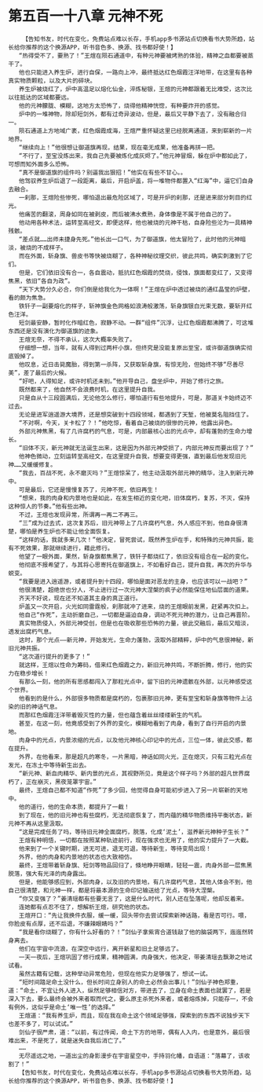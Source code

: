 # 第五百一十八章 元神不死
        【告知书友，时代在变化，免费站点难以长存，手机app多书源站点切换看书大势所趋，站长给你推荐的这个换源APP，听书音色多、换源、找书都好使！】
       “热得受不了，要熟了！”王煊在陨石通道中，有种元神要被烤熟的体验，精神之血都要被蒸干了。
       他也只能进入养生炉，进行自保，一路向上冲，最终抵达红色烟霞汪洋地带，在这里有各种真实物质颗粒，以及大片的碎块。
       养生炉被烧红了，炉中高温足以熔化仙金，淬炼秘银，王煊的元神都跟着无比难受，这次比以往抵达的区域都要远。
       他的元神朦胧、模糊，这地方太恐怖了，烧得他精神恍惚，有种要炸开的感觉。
       炉中的一堆神物，除却短剑外，都有过奇异波动，但是，最后又平静下去了，没有融合归一。
       陨石通道上方地域广袤，红色烟霞成海，王煊严重怀疑这里已经脱离通道，来到崭新的一片地界。
       “继续向上！”他很想让御道旗再现，结果，现在毫无成果，他准备再拼一把。
       “不行了，至宝没炼出来，我自己先要被炼化成灰烬了。”他元神冒烟，躲在炉中都如此了，可想而知外面多么恐怖。
       “真不是御道旗的组件吗？别逼我出狠招！”他实在有些不甘心。。
       他驾驭养生炉后退了一段距离，最后，开启炉盖，将一堆物件都置入“红海”中，逼它们自身去融合。
       一刹那，王煊险些惨死，哪怕退出最危险区域了，可是开炉的刹那，还是进来部分刺目的红光。
       他痛苦的翻滚，周身如同在被剥皮，而后被沸水煮熟，身体像是不属于他自己的了。
       他动用各种术法，运转至高经文，即便这样，他也被烧的元神干枯，自身险些沦为一具精神残骸。
       “差点就……出师未捷身先死。”他长出一口气，为了御道旗，他太冒险了，此时他的元神暗淡，被烧的不成样子。
       而在外面，斩身旗、兽皮书等快被烧糊了，各种神秘纹理交织，彼此共鸣，确实刺激到了它们。
       但是，它们依旧没有合一，各自震动，抵抗红色烟霞的焚烧，侵蚀，旗面都变红了，又变得焦黑，依旧“各自为政”。
       “天下大势分久必合，你们倒是给我化为一体啊！”王煊在炉中透过被烧的通红晶莹的炉壁，看的颇为焦急。
       铁钎子一副要熔化的样子，斩神旗金色网格如浪涛般激荡，斩身旗银白光束无数，要斩开红色汪洋。
       短剑最安静，暂时化作暗红色，寂静不动。一群“组件”沉浮，让红色烟霞都沸腾了，可这堆东西还是没有演化为御道旗的迹象。
       王煊无奈，不得不承认，这次大概率失败了。
       仔细想一想，当年，就有人得到过两杆小旗，但终究是没能复原出至宝，或许御道旗确实彻底毁掉了。
       他叹息，近日击毙魔胎，得到第一杀阵，又获取斩身旗，有惊无险，但始终不够“尽善尽美”，差了最后的火候。
       “好吧，人得知足，或许时机还未到。”他开导自己，盘坐炉中，开始了修行之旅。
       既然都来了，他自然不会浪费时机，在这里提升自我。
       只是自从十三段圆满后，无论他怎么修行，哪怕道行有些地提升，可是，那道关卡始终迈不过去。
       无论是进军逍遥游大境界，还是想突破到十四段领域，都遇到了天堑，他被莫名阻挡住了。
       “不对啊，今天，关卡松了？！”他吃惊，看着自己被烧的很惨的元神，他露出异色。
       外部元神焦黑，有了几许腐朽的气息，可是，内部最核心出的光点中，却有蓬勃的生命力增长。
       “旧体不灭，新元神就无法诞生出来，这是因为外部元神受损了，内部元神反而要出现了？”
       他神色微动，立刻运转至高经文，在这里提升自我，想要变得更强，直到最后他发现旧元神……又缓缓修复。
       “我去，百战不死，永不磨灭吗？”王煊惊呆了，他主动汲取外部元神的精华，注入到新元神中。
       可是最后，它还是慢慢复苏了，元神不死，依旧再生！
       “想来，我的肉身和内景地也是如此，在发生相近的变化吧，旧体腐朽，复苏，不灭，保持这种惊人的节奏。”他有些出神。
       不过，王煊也发现异常，所谓再一再二不再三。
       “三”成为过去式，这次复苏后，旧元神带上了几许腐朽气息，外人感应不到，他自身很清楚，哪怕是养生炉也不能让他全面恢复。
       “这样的话，我就多来几次！”他决定，冒死尝试，既然养生炉在手，和特殊的元神共振，能有不死效果，那就继续进行，藉此修行。
       他望了一眼外面，果然，斩身旗都焦黑了，铁钎子都烧红了，依旧没有组合在一起的变化。
       他彻底不报希望了，与其将心思寄托在御道旗上，不如看好自己，提升自我，再次的升华与蜕变。
       “我要是进入逍遥游，或者提升到十四段，哪怕是面对恶龙的主身，也应该可以一战吧？”
       他很清楚，超绝世也分人，不止进行过一次元神大涅槃的疯子必然能保住地仙层面的道果。
       齐天不好说，现在还不知道其主身的真正道行。
       炉盖又一次开启，火光如同雷霆般，刹那就冲了进来，烧的王煊眼前发黑，赶紧再次扣上。
       他自己“作死”，主动折磨自己，一切都是逼迫自身，调动不死元神的潜力，让自己再晋阶。
       真实物质侵入，外部元神受创，但是也在吸收那些恐怖的力量，彼此交融后，最后又暗淡，透发出腐朽气息。
       这时，那个光点——新元神，开始发光，生命力蓬勃，汲取外部精粹，炉中的气息很神秘，新旧元神共振。
       “这次道行提升的更多了！”
       就这样，王煊以性命为筹码，借来红色烟霞之力，新旧元神共鸣，不断折腾，修行，他的实力在稳步增长！
       有那么一刻，他的所有思感都闯入了那粒光点中，留下旧的元神遗骸在外部，以元神感受这个世界。
       他看到的是什么，外部很多物质都是腐朽的，包裹那旧元神，更有至宝和斩身旗等物件上沾染的旧的神话气息。
       而那红色烟霞汪洋带着毁灭性的力量，但也蕴含着丝丝缕缕新生的气机。
       甚至，在这一刻，他竟感受到了外界的变化，模糊地看到了肉身，看到了自行开启的内景地。
       肉身中的光点，内景浓缩的光点，以及他元神核心印记中的光点，三位一体，彼此交感，都在提升。
       外界，在他看来，那是超凡的寒冬，一片黑暗，神话如同火光，正在熄灭，只有三粒光点在发光，在冻土中等待新生出去。
       “新元神、新血肉精华、新内景的光点，其视野所见，竟是这个样子吗？外部的超凡世界腐朽了，正在崩灭，黑夜笼罩宇宙。”
       最终，王煊自己都不知道“作死”了多少回，他觉得自身可能初步进入了另一片崭新的天地中。
       他的道行，他的生命本质，都提升了一截！
       到了现在，他的旧元神也有些腐朽，无法彻底恢复了，而内蕴的精华物质维持平衡状态，新元神不再从这里汲取。
       “这是完成任务了吗，等待旧元神全面腐朽，脱落，化成‘泥土’，滋养新元神种子生长？”
       王煊有种明悟，一切都在按照某种轨迹前行，现在强求也无用了，他的实力提升了一大截。
       他来到了一个关键时期，进无可进，退无可退，等待新生，等待变局出现！
       外界，他的肉身和内景地的状态也大致相仿。
       最终，王煊带着斩身旗、短剑等物品回归了，倏地睁开眼睛，轻轻一震，肉身外部一层焦黑脱落，强大有光泽的肉身露出。
       但是，他能够感应到，外部肉身，以及旧的内景地，有几许腐朽气息，其他人体会不到，他自己很清楚，和元神一样，都是将最本源的生命印记输送给了光点，等待大涅槃。
       “你又变强了？”姜清瑶都有些要无言了，这是什么时代，别人还在坠落呢，他却反着来。
       连她都有点忍不住了，想解析王煊，研究他的状态。
       王煊开口：“先让我换件衣服，缓一缓，回头带你去尝试探索新神话路，看是否可行。喂，你脸皮有点厚，还不后退，不嫌辣眼睛吗？”
       “我是看你烧糊了，你有什么好看的？！”剑仙子拿紫宵合道钱敲了他的脑袋两下，迤迤然转身离去。
       他们在宇宙中流浪，在深空中远行，离开新星和旧土足够远了。
       一天一夜后，王煊巩固了修行成果，精神圆满，肉身强大，他决定，带姜清瑶去飘渺之地试试看。
       虽然古籍有记载，这种举动异常危险，但现在他实力足够强了，想试一试。
       “短时间踏足命土没什么，但长时间立身别人的命土必然会出事儿！”剑仙子神色郑重，道：“命土，不宜让外人进入，纵然足够相信对方，带进去了，立身在命土表面也就罢了，若是深入下去，要么最终会被外来者取而代之，要么原主杀死外来者，或者熔炼掉，只能存一，不会有例外，这似乎是命土‘唯一性’的选择。”
       王煊道：“我有养生炉，而且，现在我在命土这个领域足够强，探索到的东西不说独步天下也差不多了，可以试试。”
       剑仙子很严肃，道：“以前，有过传闻，命土下方的地带，偶有人入内，也是意外，最后很难出来，不是死了，就是迷失自我后消亡了。”
       ……
       无尽遥远之地，一道出尘的身影漫步在宇宙星空中，手持羽化幡，自语道：“落幕了，该收割了！”
       【告知书友，时代在变化，免费站点难以长存，手机app多书源站点切换看书大势所趋，站长给你推荐的这个换源APP，听书音色多、换源、找书都好使！】